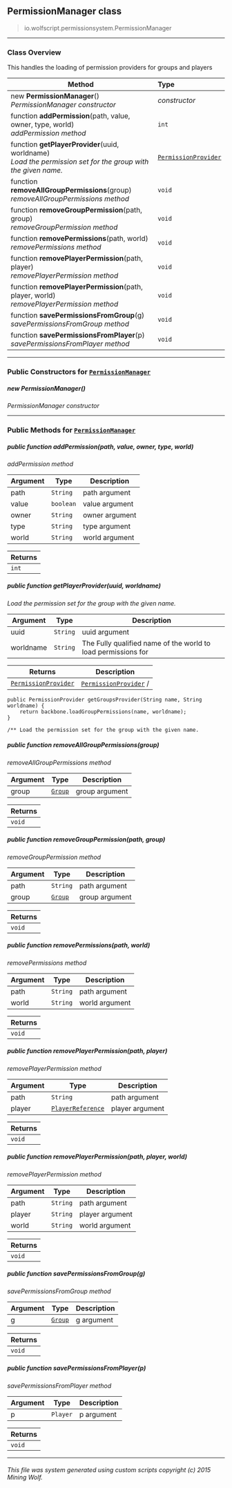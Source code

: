 ## PermissionManager __class__

>io.wolfscript.permissionsystem.PermissionManager

---

### Class Overview

This handles the loading of permission providers for groups and players

Method | Type   
--- | :--- 
new __PermissionManager__() <br> _PermissionManager constructor_ | _constructor_
 function __addPermission__(path, value, owner, type, world) <br> _addPermission method_ | `int`
 function __getPlayerProvider__(uuid, worldname) <br> _Load the permission set for the group with the given name._ | [`PermissionProvider`](PermissionProvider.md)
 function __removeAllGroupPermissions__(group) <br> _removeAllGroupPermissions method_ | `void`
 function __removeGroupPermission__(path, group) <br> _removeGroupPermission method_ | `void`
 function __removePermissions__(path, world) <br> _removePermissions method_ | `void`
 function __removePlayerPermission__(path, player) <br> _removePlayerPermission method_ | `void`
 function __removePlayerPermission__(path, player, world) <br> _removePlayerPermission method_ | `void`
 function __savePermissionsFromGroup__(g) <br> _savePermissionsFromGroup method_ | `void`
 function __savePermissionsFromPlayer__(p) <br> _savePermissionsFromPlayer method_ | `void`



---

### Public Constructors for [`PermissionManager`](PermissionManager.md)

##### <a id='permissionmanager'></a>new __PermissionManager__() 

_PermissionManager constructor_


---

### Public Methods for [`PermissionManager`](PermissionManager.md)

##### <a id='addpermission'></a>public  function __addPermission__(path, value, owner, type, world)

_addPermission method_

Argument | Type | Description  
--- | --- | --- 
path | `String` | path argument
value | `boolean` | value argument
owner | `String` | owner argument
type | `String` | type argument
world | `String` | world argument

Returns | 
--- | 
`int` |


##### <a id='getplayerprovider'></a>public  function __getPlayerProvider__(uuid, worldname)

_Load the permission set for the group with the given name._

Argument | Type | Description  
--- | --- | --- 
uuid | `String` | uuid argument
worldname | `String` | The Fully qualified name of the world to load permissions for

Returns | Description
--- | --- 
[`PermissionProvider`](PermissionProvider.md) | [`PermissionProvider`](PermissionProvider.md) /
    public PermissionProvider getGroupsProvider(String name, String worldname) {
        return backbone.loadGroupPermissions(name, worldname);
    }

    /** Load the permission set for the group with the given name.


##### <a id='removeallgrouppermissions'></a>public  function __removeAllGroupPermissions__(group)

_removeAllGroupPermissions method_

Argument | Type | Description  
--- | --- | --- 
group | [`Group`](..\user\Group.md) | group argument

Returns | 
--- | 
`void` |


##### <a id='removegrouppermission'></a>public  function __removeGroupPermission__(path, group)

_removeGroupPermission method_

Argument | Type | Description  
--- | --- | --- 
path | `String` | path argument
group | [`Group`](..\user\Group.md) | group argument

Returns | 
--- | 
`void` |


##### <a id='removepermissions'></a>public  function __removePermissions__(path, world)

_removePermissions method_

Argument | Type | Description  
--- | --- | --- 
path | `String` | path argument
world | `String` | world argument

Returns | 
--- | 
`void` |


##### <a id='removeplayerpermission'></a>public  function __removePlayerPermission__(path, player)

_removePlayerPermission method_

Argument | Type | Description  
--- | --- | --- 
path | `String` | path argument
player | [`PlayerReference`](..\api\PlayerReference.md) | player argument

Returns | 
--- | 
`void` |


##### <a id='removeplayerpermission'></a>public  function __removePlayerPermission__(path, player, world)

_removePlayerPermission method_

Argument | Type | Description  
--- | --- | --- 
path | `String` | path argument
player | `String` | player argument
world | `String` | world argument

Returns | 
--- | 
`void` |


##### <a id='savepermissionsfromgroup'></a>public  function __savePermissionsFromGroup__(g)

_savePermissionsFromGroup method_

Argument | Type | Description  
--- | --- | --- 
g | [`Group`](..\user\Group.md) | g argument

Returns | 
--- | 
`void` |


##### <a id='savepermissionsfromplayer'></a>public  function __savePermissionsFromPlayer__(p)

_savePermissionsFromPlayer method_

Argument | Type | Description  
--- | --- | --- 
p | `Player` | p argument

Returns | 
--- | 
`void` |


---


###### This file was system generated using custom scripts copyright (c) 2015 Mining Wolf.
	

